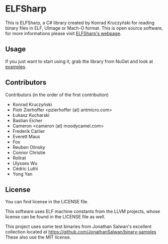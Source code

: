 # ELFSharp

This is ELFSharp, a C# library created by Konrad Kruczyński for reading binary files in ELF, UImage or Mach-O format. This is open source software, for more informations please visit [ELFSharp's webpage](https://elfsharp.it).

## Usage

If you just want to start using it, grab the library from NuGet and look at [examples](https://elfsharp.it/examples.html).

## Contributors

Contributors (in the order of the first contribution)
* Konrad Kruczyński
* Piotr Zierhoffer <pzierhoffer (at) antmicro.com>
* Łukasz Kucharski
* Bastian Eicher
* Cameron <cameron (at) moodycamel.com>
* Frederik Carlier
* Everett Maus
* Fox
* Reuben Olinsky
* Connor Christie
* Rollrat
* Ulysses Wu
* Cédric Luthi
* Yong Yan

## License
You can find license in the LICENSE file.

This software uses ELF machine constants from the LLVM projects, whose license can be found in the LICENSE file as well.

This project uses some test binaries from Jonathan Salwan's excellent collection located at https://github.com/JonathanSalwan/binary-samples These also use the MIT license.
